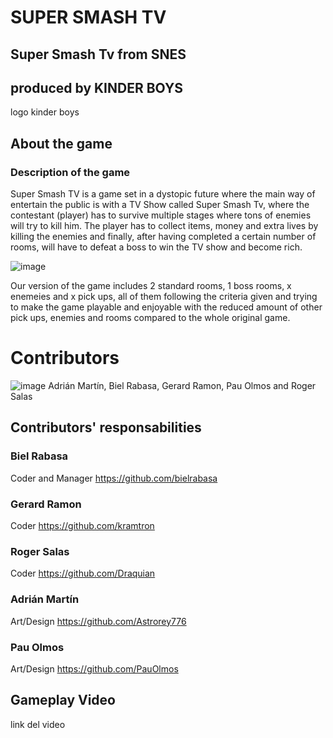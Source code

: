 # SUPER SMASH TV

## Super Smash Tv from SNES
## produced by KINDER BOYS

logo kinder boys

## About the game

### Description of the game

Super Smash TV is a game set in a dystopic future where the main way of entertain the public is with a TV Show called Super Smash Tv, where the contestant (player) has to survive multiple stages where tons of enemies will try to kill him. The player has to collect items, money and extra lives by killing the enemies and finally, after having completed a certain number of rooms, will have to defeat a boss to win the TV show and become rich.

![image](https://user-images.githubusercontent.com/79161085/120226091-cd222b80-c246-11eb-80a0-590557c3cbf5.png)


Our version of the game includes 2 standard rooms, 1 boss rooms, x enemeies and x pick ups, all of them following the criteria given and trying to make the game playable and enjoyable with the reduced amount of other pick ups, enemies and rooms compared to the whole original game.

# Contributors

![image](https://user-images.githubusercontent.com/79161085/120226145-e925cd00-c246-11eb-9b5c-40c827884a88.png)
Adrián Martín, Biel Rabasa, Gerard Ramon, Pau Olmos and Roger Salas

## Contributors' responsabilities

### Biel Rabasa

Coder and Manager
https://github.com/bielrabasa

### Gerard Ramon

Coder
https://github.com/kramtron

### Roger Salas

Coder
https://github.com/Draquian

### Adrián Martín

Art/Design
https://github.com/Astrorey776

### Pau Olmos

Art/Design
https://github.com/PauOlmos

## Gameplay Video

link del video
